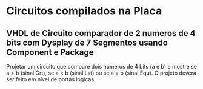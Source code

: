 # Circuitos compilados na Placa

## VHDL de Circuito comparador de 2 numeros de 4 bits com Dysplay de 7 Segmentos usando Component e Package
Projetar um circuito que compare dois números de 4 bits (a e b) e mostre se a > b (sinal Grt), se a < b (sinal Lst) ou se a = b (sinal Equ). O projeto deverá ser feito em nível de portas lógicas.

